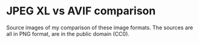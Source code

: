 # JPEG XL vs AVIF comparison

Source images of my comparison of these image formats. The sources are all in PNG format, are in the public domain (CC0).
